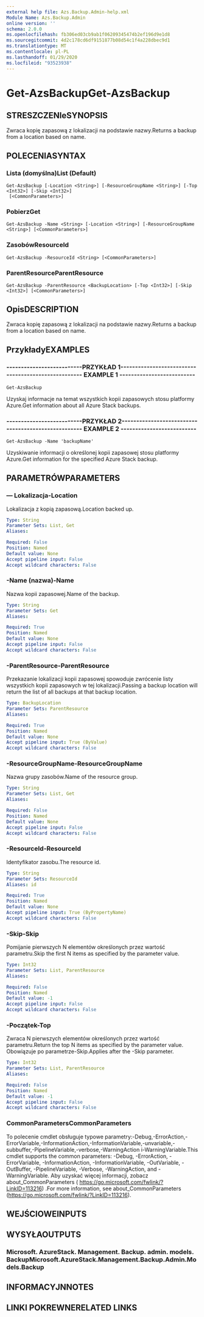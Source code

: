 ```yaml
---
external help file: Azs.Backup.Admin-help.xml
Module Name: Azs.Backup.Admin
online version: ''
schema: 2.0.0
ms.openlocfilehash: fb306ed03cb9ab1f06209345474b2ef196d9e1d8
ms.sourcegitcommit: 4d2c178cd6df9151877b08d54c1f4a228dbec9d1
ms.translationtype: MT
ms.contentlocale: pl-PL
ms.lasthandoff: 01/29/2020
ms.locfileid: "93523938"
---
```

# <span data-ttu-id="89b86-101">Get-AzsBackup</span><span class="sxs-lookup"><span data-stu-id="89b86-101">Get-AzsBackup</span></span>

## <span data-ttu-id="89b86-102">STRESZCZENIe</span><span class="sxs-lookup"><span data-stu-id="89b86-102">SYNOPSIS</span></span>
<span data-ttu-id="89b86-103">Zwraca kopię zapasową z lokalizacji na podstawie nazwy.</span><span class="sxs-lookup"><span data-stu-id="89b86-103">Returns a backup from a location based on name.</span></span>

## <span data-ttu-id="89b86-104">POLECENIA</span><span class="sxs-lookup"><span data-stu-id="89b86-104">SYNTAX</span></span>

### <span data-ttu-id="89b86-105">Lista (domyślna)</span><span class="sxs-lookup"><span data-stu-id="89b86-105">List (Default)</span></span>
```
Get-AzsBackup [-Location <String>] [-ResourceGroupName <String>] [-Top <Int32>] [-Skip <Int32>]
 [<CommonParameters>]
```

### <span data-ttu-id="89b86-106">Pobierz</span><span class="sxs-lookup"><span data-stu-id="89b86-106">Get</span></span>
```
Get-AzsBackup -Name <String> [-Location <String>] [-ResourceGroupName <String>] [<CommonParameters>]
```

### <span data-ttu-id="89b86-107">Zasobów</span><span class="sxs-lookup"><span data-stu-id="89b86-107">ResourceId</span></span>
```
Get-AzsBackup -ResourceId <String> [<CommonParameters>]
```

### <span data-ttu-id="89b86-108">ParentResource</span><span class="sxs-lookup"><span data-stu-id="89b86-108">ParentResource</span></span>
```
Get-AzsBackup -ParentResource <BackupLocation> [-Top <Int32>] [-Skip <Int32>] [<CommonParameters>]
```

## <span data-ttu-id="89b86-109">Opis</span><span class="sxs-lookup"><span data-stu-id="89b86-109">DESCRIPTION</span></span>
<span data-ttu-id="89b86-110">Zwraca kopię zapasową z lokalizacji na podstawie nazwy.</span><span class="sxs-lookup"><span data-stu-id="89b86-110">Returns a backup from a location based on name.</span></span>

## <span data-ttu-id="89b86-111">Przykłady</span><span class="sxs-lookup"><span data-stu-id="89b86-111">EXAMPLES</span></span>

### <span data-ttu-id="89b86-112">--------------------------PRZYKŁAD 1--------------------------</span><span class="sxs-lookup"><span data-stu-id="89b86-112">-------------------------- EXAMPLE 1 --------------------------</span></span>
```
Get-AzsBackup
```

<span data-ttu-id="89b86-113">Uzyskaj informacje na temat wszystkich kopii zapasowych stosu platformy Azure.</span><span class="sxs-lookup"><span data-stu-id="89b86-113">Get information about all Azure Stack backups.</span></span>

### <span data-ttu-id="89b86-114">--------------------------PRZYKŁAD 2--------------------------</span><span class="sxs-lookup"><span data-stu-id="89b86-114">-------------------------- EXAMPLE 2 --------------------------</span></span>
```
Get-AzsBackup -Name 'backupName'
```

<span data-ttu-id="89b86-115">Uzyskiwanie informacji o określonej kopii zapasowej stosu platformy Azure.</span><span class="sxs-lookup"><span data-stu-id="89b86-115">Get information for the specified Azure Stack backup.</span></span>

## <span data-ttu-id="89b86-116">PARAMETRÓW</span><span class="sxs-lookup"><span data-stu-id="89b86-116">PARAMETERS</span></span>

### <span data-ttu-id="89b86-117">— Lokalizacja</span><span class="sxs-lookup"><span data-stu-id="89b86-117">-Location</span></span>
<span data-ttu-id="89b86-118">Lokalizacja z kopią zapasową.</span><span class="sxs-lookup"><span data-stu-id="89b86-118">Location backed up.</span></span>

```yaml
Type: String
Parameter Sets: List, Get
Aliases: 

Required: False
Position: Named
Default value: None
Accept pipeline input: False
Accept wildcard characters: False
```

### <span data-ttu-id="89b86-119">-Name (nazwa)</span><span class="sxs-lookup"><span data-stu-id="89b86-119">-Name</span></span>
<span data-ttu-id="89b86-120">Nazwa kopii zapasowej.</span><span class="sxs-lookup"><span data-stu-id="89b86-120">Name of the backup.</span></span>

```yaml
Type: String
Parameter Sets: Get
Aliases: 

Required: True
Position: Named
Default value: None
Accept pipeline input: False
Accept wildcard characters: False
```

### <span data-ttu-id="89b86-121">-ParentResource</span><span class="sxs-lookup"><span data-stu-id="89b86-121">-ParentResource</span></span>
<span data-ttu-id="89b86-122">Przekazanie lokalizacji kopii zapasowej spowoduje zwrócenie listy wszystkich kopii zapasowych w tej lokalizacji.</span><span class="sxs-lookup"><span data-stu-id="89b86-122">Passing a backup location will return the list of all backups at that backup location.</span></span>

```yaml
Type: BackupLocation
Parameter Sets: ParentResource
Aliases: 

Required: True
Position: Named
Default value: None
Accept pipeline input: True (ByValue)
Accept wildcard characters: False
```

### <span data-ttu-id="89b86-123">-ResourceGroupName</span><span class="sxs-lookup"><span data-stu-id="89b86-123">-ResourceGroupName</span></span>
<span data-ttu-id="89b86-124">Nazwa grupy zasobów.</span><span class="sxs-lookup"><span data-stu-id="89b86-124">Name of the resource group.</span></span>

```yaml
Type: String
Parameter Sets: List, Get
Aliases: 

Required: False
Position: Named
Default value: None
Accept pipeline input: False
Accept wildcard characters: False
```

### <span data-ttu-id="89b86-125">-ResourceId</span><span class="sxs-lookup"><span data-stu-id="89b86-125">-ResourceId</span></span>
<span data-ttu-id="89b86-126">Identyfikator zasobu.</span><span class="sxs-lookup"><span data-stu-id="89b86-126">The resource id.</span></span>

```yaml
Type: String
Parameter Sets: ResourceId
Aliases: id

Required: True
Position: Named
Default value: None
Accept pipeline input: True (ByPropertyName)
Accept wildcard characters: False
```

### <span data-ttu-id="89b86-127">-Skip</span><span class="sxs-lookup"><span data-stu-id="89b86-127">-Skip</span></span>
<span data-ttu-id="89b86-128">Pomijanie pierwszych N elementów określonych przez wartość parametru.</span><span class="sxs-lookup"><span data-stu-id="89b86-128">Skip the first N items as specified by the parameter value.</span></span>

```yaml
Type: Int32
Parameter Sets: List, ParentResource
Aliases: 

Required: False
Position: Named
Default value: -1
Accept pipeline input: False
Accept wildcard characters: False
```

### <span data-ttu-id="89b86-129">-Początek</span><span class="sxs-lookup"><span data-stu-id="89b86-129">-Top</span></span>
<span data-ttu-id="89b86-130">Zwraca N pierwszych elementów określonych przez wartość parametru.</span><span class="sxs-lookup"><span data-stu-id="89b86-130">Return the top N items as specified by the parameter value.</span></span>
<span data-ttu-id="89b86-131">Obowiązuje po parametrze-Skip.</span><span class="sxs-lookup"><span data-stu-id="89b86-131">Applies after the -Skip parameter.</span></span>

```yaml
Type: Int32
Parameter Sets: List, ParentResource
Aliases: 

Required: False
Position: Named
Default value: -1
Accept pipeline input: False
Accept wildcard characters: False
```

### <span data-ttu-id="89b86-132">CommonParameters</span><span class="sxs-lookup"><span data-stu-id="89b86-132">CommonParameters</span></span>
<span data-ttu-id="89b86-133">To polecenie cmdlet obsługuje typowe parametry:-Debug,-ErrorAction,-ErrorVariable,-InformationAction,-InformationVariable,-unvariable,-subbuffer,-PipelineVariable,-verbose,-WarningAction i-WarningVariable.</span><span class="sxs-lookup"><span data-stu-id="89b86-133">This cmdlet supports the common parameters: -Debug, -ErrorAction, -ErrorVariable, -InformationAction, -InformationVariable, -OutVariable, -OutBuffer, -PipelineVariable, -Verbose, -WarningAction, and -WarningVariable.</span></span> <span data-ttu-id="89b86-134">Aby uzyskać więcej informacji, zobacz about_CommonParameters ( https://go.microsoft.com/fwlink/?LinkID=113216) .</span><span class="sxs-lookup"><span data-stu-id="89b86-134">For more information, see about_CommonParameters (https://go.microsoft.com/fwlink/?LinkID=113216).</span></span>

## <span data-ttu-id="89b86-135">WEJŚCIOWE</span><span class="sxs-lookup"><span data-stu-id="89b86-135">INPUTS</span></span>

## <span data-ttu-id="89b86-136">WYSYŁA</span><span class="sxs-lookup"><span data-stu-id="89b86-136">OUTPUTS</span></span>

### <span data-ttu-id="89b86-137">Microsoft. AzureStack. Management. Backup. admin. models. Backup</span><span class="sxs-lookup"><span data-stu-id="89b86-137">Microsoft.AzureStack.Management.Backup.Admin.Models.Backup</span></span>

## <span data-ttu-id="89b86-138">INFORMACYJN</span><span class="sxs-lookup"><span data-stu-id="89b86-138">NOTES</span></span>

## <span data-ttu-id="89b86-139">LINKI POKREWNE</span><span class="sxs-lookup"><span data-stu-id="89b86-139">RELATED LINKS</span></span>

